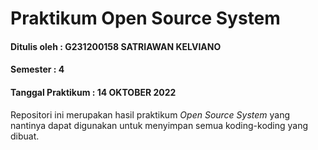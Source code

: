 Praktikum Open Source System
============================

#### Ditulis oleh : G231200158 SATRIAWAN KELVIANO

#### Semester : 4

#### Tanggal Praktikum : 14 OKTOBER 2022

Repositori ini merupakan hasil praktikum *Open Source System* yang
nantinya dapat digunakan untuk menyimpan semua koding-koding yang
dibuat.
